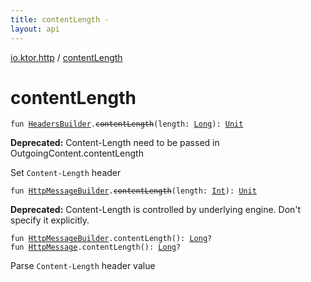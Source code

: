 ```yaml
---
title: contentLength - 
layout: api
---
```


<div class='api-docs-breadcrumbs'><a href="index.html">io.ktor.http</a> / <a href="./content-length.html">contentLength</a></div>

# contentLength

<div class="overload-group" markdown="1">

<div class="signature"><code><span class="keyword">fun </span><a href="-headers-builder/index.html"><span class="identifier">HeadersBuilder</span></a><span class="symbol">.</span><s><span class="identifier">contentLength</span></s><span class="symbol">(</span><span class="parameterName" id="io.ktor.http$contentLength(io.ktor.http.HeadersBuilder, kotlin.Long)/length">length</span><span class="symbol">:</span>&nbsp;<a href="https://kotlinlang.org/api/latest/jvm/stdlib/kotlin/-long/index.html"><span class="identifier">Long</span></a><span class="symbol">)</span><span class="symbol">: </span><a href="https://kotlinlang.org/api/latest/jvm/stdlib/kotlin/-unit/index.html"><span class="identifier">Unit</span></a></code></div>

**Deprecated:** Content-Length need to be passed in OutgoingContent.contentLength

Set <code>Content-Length</code> header

</div>
<div class="overload-group" markdown="1">

<div class="signature"><code><span class="keyword">fun </span><a href="-http-message-builder/index.html"><span class="identifier">HttpMessageBuilder</span></a><span class="symbol">.</span><s><span class="identifier">contentLength</span></s><span class="symbol">(</span><span class="parameterName" id="io.ktor.http$contentLength(io.ktor.http.HttpMessageBuilder, kotlin.Int)/length">length</span><span class="symbol">:</span>&nbsp;<a href="https://kotlinlang.org/api/latest/jvm/stdlib/kotlin/-int/index.html"><span class="identifier">Int</span></a><span class="symbol">)</span><span class="symbol">: </span><a href="https://kotlinlang.org/api/latest/jvm/stdlib/kotlin/-unit/index.html"><span class="identifier">Unit</span></a></code></div>

**Deprecated:** Content-Length is controlled by underlying engine. Don't specify it explicitly.

</div>
<div class="overload-group" markdown="1">

<div class="signature"><code><span class="keyword">fun </span><a href="-http-message-builder/index.html"><span class="identifier">HttpMessageBuilder</span></a><span class="symbol">.</span><span class="identifier">contentLength</span><span class="symbol">(</span><span class="symbol">)</span><span class="symbol">: </span><a href="https://kotlinlang.org/api/latest/jvm/stdlib/kotlin/-long/index.html"><span class="identifier">Long</span></a><span class="symbol">?</span></code></div>

<div class="signature"><code><span class="keyword">fun </span><a href="-http-message/index.html"><span class="identifier">HttpMessage</span></a><span class="symbol">.</span><span class="identifier">contentLength</span><span class="symbol">(</span><span class="symbol">)</span><span class="symbol">: </span><a href="https://kotlinlang.org/api/latest/jvm/stdlib/kotlin/-long/index.html"><span class="identifier">Long</span></a><span class="symbol">?</span></code></div>

Parse <code>Content-Length</code> header value

</div>
